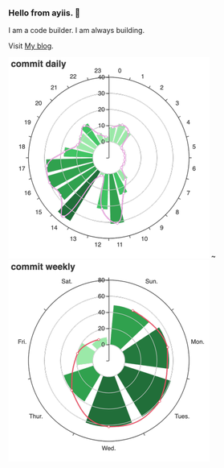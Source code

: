 ### Hello from ayiis. 👋

I am a code builder. I am always building.

Visit [My blog](https://ayiis.me/).

![](https://github.com/ayiis/ayiis/raw/master/daily.png) ~ ![](https://github.com/ayiis/ayiis/raw/master/weekly.png)

<!--
**ayiis/ayiis** is a ✨ _special_ ✨ repository because its `README.md` (this file) appears on your GitHub profile.

Here are some ideas to get you started:

- 🔭 I’m currently working on ...
- 🌱 I’m currently learning ...
- 👯 I’m looking to collaborate on ...
- 🤔 I’m looking for help with ...
- 💬 Ask me about ...
- 📫 How to reach me: ...
- 😄 Pronouns: ...
- ⚡ Fun fact: ...
-->
